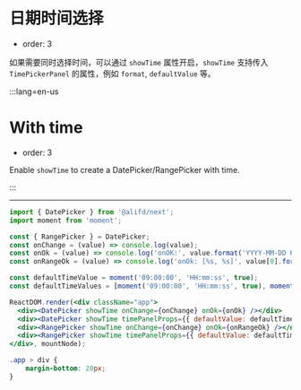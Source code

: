 # 日期时间选择

- order: 3

如果需要同时选择时间，可以通过 `showTime` 属性开启，`showTime` 支持传入 `TimePickerPanel` 的属性，例如 `format`, `defaultValue` 等。

:::lang=en-us
# With time

- order: 3

Enable `showTime` to create a DatePicker/RangePicker with time.

:::

---

````jsx
import { DatePicker } from '@alifd/next';
import moment from 'moment';

const { RangePicker } = DatePicker;
const onChange = (value) => console.log(value);
const onOk = (value) => console.log('onOK:', value.format('YYYY-MM-DD HH:mm:ss'));
const onRangeOk = (value) => console.log('onOk: [%s, %s]', value[0].format('YYYY-MM-DD HH:mm:ss'), value[1].format('YYYY-MM-DD HH:mm:ss'));

const defaultTimeValue = moment('09:00:00', 'HH:mm:ss', true);
const defaultTimeValues = [moment('09:00:00', 'HH:mm:ss', true), moment('23:59:59', 'HH:mm:ss', true)];

ReactDOM.render(<div className="app">
  <div><DatePicker showTime onChange={onChange} onOk={onOk} /></div>
  <div><DatePicker showTime timePanelProps={{ defaultValue: defaultTimeValue, secondStep: 10 }} onChange={onChange} onOk={onOk} /></div>
  <div><RangePicker showTime onChange={onChange} onOk={onRangeOk} /></div>
  <div><RangePicker showTime timePanelProps={{ defaultValue: defaultTimeValues, format: 'HH:mm', minuteStep: 15 }} onChange={onChange} onOk={onRangeOk} /></div>
</div>, mountNode);
````
```css
.app > div {
    margin-bottom: 20px;
}
```
